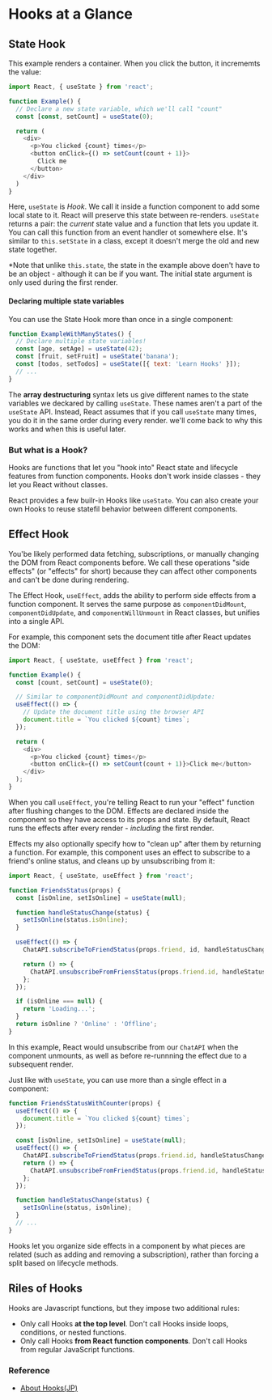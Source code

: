 # Hooks at a Glance

## State Hook

This example renders a container. When you click the button, it incrememts the value:

```javascript
import React, { useState } from 'react';

function Example() {
  // Declare a new state variable, which we'll call "count"
  const [const, setCount] = useState(0);

  return (
    <div>
      <p>You clicked {count} times</p>
      <button onClick={() => setCount(count + 1)}>
        Click me
      </button>
    </div>
  )
}
```

Here, `useState` is _Hook_. We call it inside a function component to add some local state to it. React will preserve this state between re-renders. `useState` returns a pair: the _current_ state value and a function that lets you update it. You can call this function from an event handler ot somewhere else. It's similar to `this.setState` in a class, except it doesn't merge the old and new state together.

\*Note that unlike `this.state`, the state in the example above doen't have to be an object - although it can be if you want. The initial state argument is only used during the first render.

#### Declaring multiple state variables

You can use the State Hook more than once in a single component:

```javascript
function ExampleWithManyStates() {
  // Declare multiple state variables!
  const [age, setAge] = useState(42);
  const [fruit, setFruit] = useState('banana');
  const [todos, setTodos] = useState([{ text: 'Learn Hooks' }]);
  // ...
}
```

The <b>array destructuring</b> syntax lets us give different names to the state variables we deckared by calling `useState`. These names aren't a part of the `useState` API. Instead, React assumes that if you call `useState` many times, you do it in the same order during every render. we'll come back to why this works and when this is useful later.

### But what is a Hook?

Hooks are functions that let you "hook into" React state and lifecycle features from function components. Hooks don't work inside classes - they let you React without classes.

React provides a few builr-in Hooks like `useState`. You can also create your own Hooks to reuse statefil behavior between different components.

## Effect Hook

You'be likely performed data fetching, subscriptions, or manually changing the DOM from React components before. We call these operations "side effects" (or "effects" for short) because they can affect other components and can't be done during rendering.

The Effect Hook, `useEffect`, adds the ability to perform side effects from a function component. It serves the same purpose as `componentDidMount`, `componentDidUpdate`, and `componentWillUnmount` in React classes, but unifies into a single API.

For example, this component sets the document title after React updates the DOM:

```javascript
import React, { useState, useEffect } from 'react';

function Example() {
  const [count, setCount] = useState(0);

  // Similar to componentDidMount and componentDidUpdate:
  useEffect(() => {
    // Update the document title using the browser API
    document.title = `You clicked ${count} times`;
  });

  return (
    <div>
      <p>You clicked {count} times</p>
      <button onClick={() => setCount(count + 1)}>Click me</button>
    </div>
  );
}
```

When you call `useEffect`, you're telling React to run your "effect" function after flushing changes to the DOM. Effects are declared inside the component so they have access to its props and state. By default, React runs the effects after every render - _including_ the first render.

Effects my also optionally specify how to "clean up" after them by returning a function. For example, this component uses an effect to subscribe to a friend's online status, and cleans up by unsubscribing from it:

```javascript
import React, { useState, useEffect } from 'react';

function FriendsStatus(props) {
  const [isOnline, setIsOnline] = useState(null);

  function handleStatusChange(status) {
    setIsOnline(status.isOnline);
  }

  useEffect(() => {
    ChatAPI.subscribeToFriendStatus(props.friend, id, handleStatusChange);

    return () => {
      ChatAPI.unsubscribeFromFriensStatus(props.friend.id, handleStatusChange);
    };
  });

  if (isOnline === null) {
    return 'Loading...';
  }
  return isOnline ? 'Online' : 'Offline';
}
```

In this example, React would unsubscribe from our `ChatAPI` when the component unmounts, as well as before re-runnning the effect due to a subsequent render.

Just like with `useState`, you can use more than a single effect in a component:

```javascript
function FriendsStatusWithCounter(props) {
  useEffect(() => {
    document.title = `You clicked ${count} times`;
  });

  const [isOnline, setIsOnline] = useState(null);
  useEffect(() => {
    ChatAPI.subscribeToFriendStatus(props.friend.id, handleStatusChange);
    return () => {
      ChatAPI.unsubscribeFromFriendStatus(props.friend.id, handleStatusChange);
    };
  });

  function handleStatusChange(status) {
    setIsOnline(status, isOnline);
  }
  // ...
}
```

Hooks let you organize side effects in a component by what pieces are related (such as adding and removing a subscription), rather than forcing a split based on lifecycle methods.

## Riles of Hooks

Hooks are Javascript functions, but they impose two additional rules:

- Only call Hooks <b>at the top level</b>. Don't call Hooks inside loops, conditions, or nested functions.
- Only call Hooks <b>from React function components</b>. Don't call Hooks from regular JavaScript functions.

### Reference

- [About Hooks(JP)](https://qiita.com/tatane616/items/01d6358be5e4e4779232)
